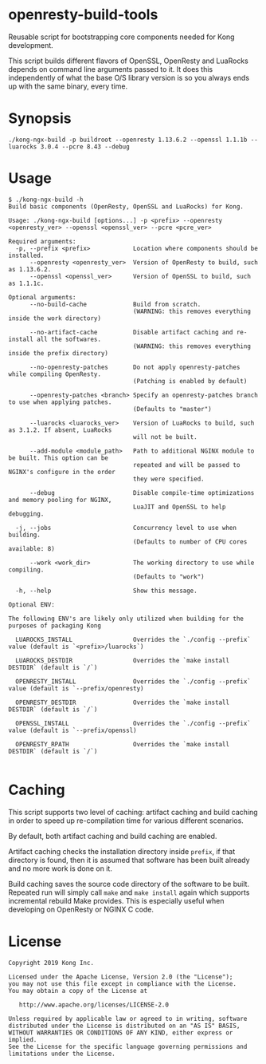 # openresty-build-tools

Reusable script for bootstrapping core components needed for Kong development.

This script builds different flavors of OpenSSL, OpenResty and LuaRocks depends on command
line arguments passed to it. It does this independently of what the base O/S library version
is so you always ends up with the same binary, every time.

# Synopsis
```
./kong-ngx-build -p buildroot --openresty 1.13.6.2 --openssl 1.1.1b --luarocks 3.0.4 --pcre 8.43 --debug
```

# Usage
```
$ ./kong-ngx-build -h
Build basic components (OpenResty, OpenSSL and LuaRocks) for Kong.

Usage: ./kong-ngx-build [options...] -p <prefix> --openresty <openresty_ver> --openssl <openssl_ver> --pcre <pcre_ver>

Required arguments:
  -p, --prefix <prefix>            Location where components should be installed.
      --openresty <openresty_ver>  Version of OpenResty to build, such as 1.13.6.2.
      --openssl <openssl_ver>      Version of OpenSSL to build, such as 1.1.1c.

Optional arguments:
      --no-build-cache             Build from scratch.
                                   (WARNING: this removes everything inside the work directory)

      --no-artifact-cache          Disable artifact caching and re-install all the softwares.
                                   (WARNING: this removes everything inside the prefix directory)

      --no-openresty-patches       Do not apply openresty-patches while compiling OpenResty.
                                   (Patching is enabled by default)

      --openresty-patches <branch> Specify an openresty-patches branch to use when applying patches.
                                   (Defaults to "master")

      --luarocks <luarocks_ver>    Version of LuaRocks to build, such as 3.1.2. If absent, LuaRocks
                                   will not be built.

      --add-module <module_path>   Path to additional NGINX module to be built. This option can be
                                   repeated and will be passed to NGINX's configure in the order
                                   they were specified.

      --debug                      Disable compile-time optimizations and memory pooling for NGINX,
                                   LuaJIT and OpenSSL to help debugging.

  -j, --jobs                       Concurrency level to use when building.
                                   (Defaults to number of CPU cores available: 8)

      --work <work_dir>            The working directory to use while compiling.
                                   (Defaults to "work")

  -h, --help                       Show this message.

Optional ENV:

The following ENV's are likely only utilized when building for the purposes of packaging Kong

  LUAROCKS_INSTALL                 Overrides the `./config --prefix` value (default is `<prefix>/luarocks`)
  
  LUAROCKS_DESTDIR                 Overrides the `make install DESTDIR` (default is `/`)
  
  OPENRESTY_INSTALL                Overrides the `./config --prefix` value (default is `--prefix/openresty)
  
  OPENRESTY_DESTDIR                Overrides the `make install DESTDIR` (default is `/`)
  
  OPENSSL_INSTALL                  Overrides the `./config --prefix` value (default is `--prefix/openssl)
  
  OPENRESTY_RPATH                  Overrides the `make install DESTDIR` (default is `/`)
  
```

# Caching
This script supports two level of caching: artifact caching and build caching
in order to speed up re-compilation time for various different scenarios.

By default, both artifact caching and build caching are enabled.

Artifact caching checks the installation directory inside `prefix`, if that
directory is found, then it is assumed that software has been built already
and no more work is done on it.

Build caching saves the source code directory of the software to be built.
Repeated run will simply call `make` and `make install` again which supports
incremental rebuild Make provides. This is especially useful when developing
on OpenResty or NGINX C code.

# License

```
Copyright 2019 Kong Inc.

Licensed under the Apache License, Version 2.0 (the "License");
you may not use this file except in compliance with the License.
You may obtain a copy of the License at

   http://www.apache.org/licenses/LICENSE-2.0

Unless required by applicable law or agreed to in writing, software
distributed under the License is distributed on an "AS IS" BASIS,
WITHOUT WARRANTIES OR CONDITIONS OF ANY KIND, either express or implied.
See the License for the specific language governing permissions and
limitations under the License.
```
